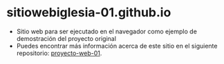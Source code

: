 # sitiowebiglesia-01.github.io

- Sitio web para ser ejecutado en el navegador como ejemplo de demostración del proyecto original
- Puedes encontrar más información acerca de este sitio en el siguiente repositorio: [proyecto-web-01](https://github.com/misproyectosweb/proyecto-web-01.git).
